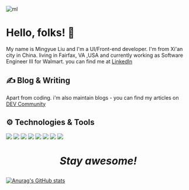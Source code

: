 ![ml](https://user-images.githubusercontent.com/23319024/116723371-114eb180-a9a5-11eb-9f2f-03253131fbe6.png)

# Hello, folks! 👋

My name is Mingyue Liu and I'm a UI/Front-end developer. I'm from Xi'an city in China. living in Fairfax, VA ,USA and currently working as Software Engineer III for Walmart. you can find me at [LinkedIn](https://www.linkedin.com/in/mingyue-liu-22b37612a/)

## ✍️ Blog & Writing

Apart from coding. i'm also maintain blogs - you can find my articles on [DEV Community](https://dev.to/986913)

## ⚙ Technologies & Tools

![](https://img.shields.io/badge/Code-React-informational?style=flat&logo=React&logoColor=white&color=2bbc8a)
![](https://img.shields.io/badge/Code-JavaScript-informational?style=flat&logo=JavaScript&logoColor=white&color=2bbc8a)
![](https://img.shields.io/badge/Editor-VScode-informational?style=flat&logo=007ACC&logoColor=white&color=347345)
![](https://img.shields.io/badge/FrontEnd-HTML-informational?style=flat&logo=HTML5&logoColor=white&color=834234)
![](https://img.shields.io/badge/FrontEnd-CSS-informational?style=flat&logo=CSS3&logoColor=white&color=834234)
![](https://img.shields.io/badge/FrontEnd-SASS/SCSS-informational?style=flat&logo=Sass&logoColor=white&color=834234)
![](https://img.shields.io/badge/Language-English/Manderian-informational?style=flat&logoColor=white&color=232410)
![](https://img.shields.io/badge/DevOps-Jenkis-informational?style=flat&logo=Jenkis&logoColor=white&color=841235)

# _<p style="text-align: center">Stay awesome!</p>_

[![Anurag's GitHub stats](https://github-readme-stats.vercel.app/api?username=986913&show_icons=true&theme=radical)](https://github.com/anuraghazra/github-readme-stats)

